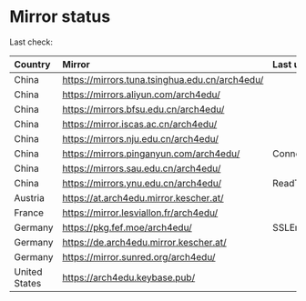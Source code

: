 <script src="./time.js"></script>
# Mirror status
Last check: <script type="text/javascript">localize(1672230902.5003357);</script>

|Country|Mirror|Last update|
|:------|:-----|:----------|
|China|https://mirrors.tuna.tsinghua.edu.cn/arch4edu/|<script type="text/javascript">localize(1672209178);</script>|
|China|https://mirrors.aliyun.com/arch4edu/|<script type="text/javascript">localize(1672165885);</script>|
|China|https://mirrors.bfsu.edu.cn/arch4edu/|<script type="text/javascript">localize(1672209178);</script>|
|China|https://mirror.iscas.ac.cn/arch4edu/|<script type="text/javascript">localize(1672209178);</script>|
|China|https://mirrors.nju.edu.cn/arch4edu/|<script type="text/javascript">localize(1672079616);</script>|
|China|https://mirrors.pinganyun.com/arch4edu/|ConnectTimeout|
|China|https://mirrors.sau.edu.cn/arch4edu/|<script type="text/javascript">localize(1671258899);</script>|
|China|https://mirrors.ynu.edu.cn/arch4edu/|ReadTimeout|
|Austria|https://at.arch4edu.mirror.kescher.at/|<script type="text/javascript">localize(1672209178);</script>|
|France|https://mirror.lesviallon.fr/arch4edu/|<script type="text/javascript">localize(1672209178);</script>|
|Germany|https://pkg.fef.moe/arch4edu/|SSLError|
|Germany|https://de.arch4edu.mirror.kescher.at/|<script type="text/javascript">localize(1672209178);</script>|
|Germany|https://mirror.sunred.org/arch4edu/|<script type="text/javascript">localize(1672209178);</script>|
|United States|https://arch4edu.keybase.pub/|<script type="text/javascript">localize(1672165885);</script>|

<script src="./tablefilter/tablefilter.js"></script>
<script src="./table.js"></script>